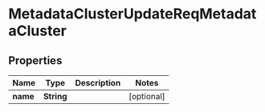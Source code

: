 # MetadataClusterUpdateReqMetadataCluster

## Properties
Name | Type | Description | Notes
------------ | ------------- | ------------- | -------------
**name** | **String** |  |  [optional]
